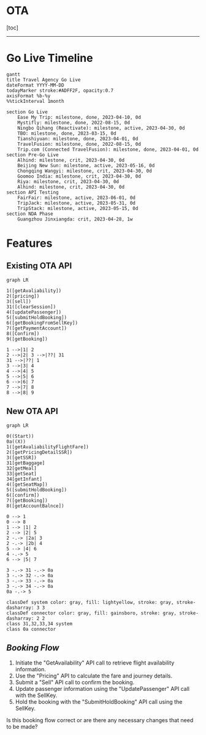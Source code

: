 <style>
    .markdown-body { max-width: 1500px; }
    .div-mermaid { max-width: 3000px; }
    .st-blue { color: dodgerblue; font-size: 0.8em; }
    .st-green { color: green; font-size: 0.7em; }
    .st-red { color: darkred; font-size: 0.7em; }
    .st-orange { color: salmon; font-size: 0.7em; }
</style>

# OTA

[toc]

---



# Go Live Timeline
```mermaid
gantt
title Travel Agency Go Live
dateFormat YYYY-MM-DD
todayMarker stroke:#ADFF2F, opacity:0.7
axisFormat %b-%y
%%tickInterval 1month

section Go Live
    Ease My Trip: milestone, done, 2023-04-10, 0d
    Mystifly: milestone, done, 2022-08-15, 0d
    Ningbo Qihang (Reactivate): milestone, active, 2023-04-30, 0d
    TBO: milestone, done, 2023-03-15, 0d
    Tianshiyuan: milestone, done, 2023-04-01, 0d
    TravelFusion: milestone, done, 2022-08-15, 0d
    Trip.com (Connected TravelFusion): milestone, done, 2023-04-01, 0d
section Pre-Go Live
    Alhind: milestone, crit, 2023-04-30, 0d
    Beijing New Sun: milestone, active, 2023-05-16, 0d
    Chongqing Wangyi: milestone, crit, 2023-04-30, 0d
    Goomoo India: milestone, crit, 2023-04-30, 0d
    Riya: milestone, crit, 2023-04-30, 0d
    Alhind: milestone, crit, 2023-04-30, 0d
section API Testing
    FairFair: milestone, active, 2023-06-01, 0d
    TripJack: milestone, active, 2023-05-31, 0d
    TripStack: milestone, active, 2023-05-15, 0d
section NDA Phase
    Guangzhou Jinxiangda: crit, 2023-04-28, 1w
```


# Features
## Existing OTA API
```mermaid
graph LR

1([getAvaliability])
2([pricing])
3([sell])
31([clearSession])
4([updatePassenger])
5([submitHoldBooking])
6([getBookingFromSellKey])
7([getPaymentAccount])
8([Confirm])
9([getBooking])

1 -->|1| 2
2 -->|2| 3 -->|??| 31
31 -->|??| 1
3 -->|3| 4
4 -->|4| 5
5 -->|5| 6
6 -->|6| 7
7 -->|7| 8
8 -->|8| 9
```


## New OTA API
```mermaid
graph LR

0((Start))
0a((X))
1([getAvaliabilityFlightFare])
2([getPricingDetailSSR])
3([getSSR])
31[getBaggage]
32[getMeal]
33[getSeat]
34[getInfant]
4([getSeatMap])
5([submitHoldBooking])
6([confirm])
7([getBooking])
8([getAccountBalnce])

0 --> 1
0 --> 8
1 --> |1| 2
2 --> |2| 5
2 -.-> |2a| 3
2 -.-> |2b| 4
5 --> |4| 6
4 -.-> 5
6 --> |5| 7

3 -.-> 31 -.-> 0a
3 -.-> 32 -.-> 0a
3 -.-> 33 -.-> 0a
3 -.-> 34 -.-> 0a
0a -.-> 5

classDef system color: gray, fill: lightyellow, stroke: gray, stroke-dasharray: 3 3
classDef connector color: gray, fill: gainsboro, stroke: gray, stroke-dasharray: 2 2
class 31,32,33,34 system
class 0a connector

```

## _Booking Flow_
1. Initiate the "GetAvailability" API call to retrieve flight availability information.
1. Use the "Pricing" API to calculate the fare and journey details.
1. Submit a "Sell" API call to confirm the booking.
1. Update passenger information using the "UpdatePassenger" API call with the SellKey.
1. Hold the booking with the "SubmitHoldBooking" API call using the SellKey.

Is this booking flow correct or are there any necessary changes that need to be made?